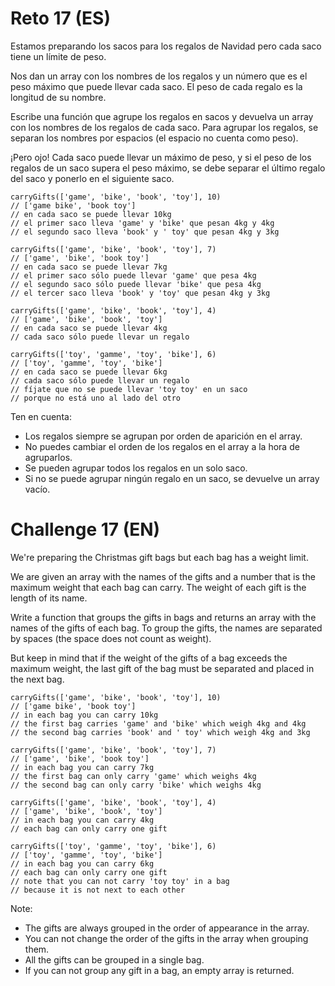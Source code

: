 # Reto 17 (ES)
Estamos preparando los sacos para los regalos de Navidad pero cada saco tiene un límite de peso.

Nos dan un array con los nombres de los regalos y un número que es el peso máximo que puede llevar cada saco. El peso de cada regalo es la longitud de su nombre.

Escribe una función que agrupe los regalos en sacos y devuelva un array con los nombres de los regalos de cada saco. Para agrupar los regalos, se separan los nombres por espacios (el espacio no cuenta como peso).

¡Pero ojo! Cada saco puede llevar un máximo de peso, y si el peso de los regalos de un saco supera el peso máximo, se debe separar el último regalo del saco y ponerlo en el siguiente saco.

    carryGifts(['game', 'bike', 'book', 'toy'], 10)
    // ['game bike', 'book toy']
    // en cada saco se puede llevar 10kg
    // el primer saco lleva 'game' y 'bike' que pesan 4kg y 4kg
    // el segundo saco lleva 'book' y ' toy' que pesan 4kg y 3kg

    carryGifts(['game', 'bike', 'book', 'toy'], 7)
    // ['game', 'bike', 'book toy']
    // en cada saco se puede llevar 7kg
    // el primer saco sólo puede llevar 'game' que pesa 4kg
    // el segundo saco sólo puede llevar 'bike' que pesa 4kg
    // el tercer saco lleva 'book' y 'toy' que pesan 4kg y 3kg

    carryGifts(['game', 'bike', 'book', 'toy'], 4)
    // ['game', 'bike', 'book', 'toy']
    // en cada saco se puede llevar 4kg
    // cada saco sólo puede llevar un regalo

    carryGifts(['toy', 'gamme', 'toy', 'bike'], 6)
    // ['toy', 'gamme', 'toy', 'bike']
    // en cada saco se puede llevar 6kg
    // cada saco sólo puede llevar un regalo
    // fíjate que no se puede llevar 'toy toy' en un saco
    // porque no está uno al lado del otro

Ten en cuenta:
- Los regalos siempre se agrupan por orden de aparición en el array.
- No puedes cambiar el orden de los regalos en el array a la hora de agruparlos.
- Se pueden agrupar todos los regalos en un solo saco.
- Si no se puede agrupar ningún regalo en un saco, se devuelve un array vacío.


# Challenge 17 (EN)
We're preparing the Christmas gift bags but each bag has a weight limit.

We are given an array with the names of the gifts and a number that is the maximum weight that each bag can carry. The weight of each gift is the length of its name.

Write a function that groups the gifts in bags and returns an array with the names of the gifts of each bag. To group the gifts, the names are separated by spaces (the space does not count as weight).

But keep in mind that if the weight of the gifts of a bag exceeds the maximum weight, the last gift of the bag must be separated and placed in the next bag.

    carryGifts(['game', 'bike', 'book', 'toy'], 10)
    // ['game bike', 'book toy']
    // in each bag you can carry 10kg
    // the first bag carries 'game' and 'bike' which weigh 4kg and 4kg
    // the second bag carries 'book' and ' toy' which weigh 4kg and 3kg

    carryGifts(['game', 'bike', 'book', 'toy'], 7)
    // ['game', 'bike', 'book toy']
    // in each bag you can carry 7kg
    // the first bag can only carry 'game' which weighs 4kg
    // the second bag can only carry 'bike' which weighs 4kg

    carryGifts(['game', 'bike', 'book', 'toy'], 4)
    // ['game', 'bike', 'book', 'toy']
    // in each bag you can carry 4kg
    // each bag can only carry one gift

    carryGifts(['toy', 'gamme', 'toy', 'bike'], 6)
    // ['toy', 'gamme', 'toy', 'bike']
    // in each bag you can carry 6kg
    // each bag can only carry one gift
    // note that you can not carry 'toy toy' in a bag
    // because it is not next to each other

Note:
- The gifts are always grouped in the order of appearance in the array.
- You can not change the order of the gifts in the array when grouping them.
- All the gifts can be grouped in a single bag.
- If you can not group any gift in a bag, an empty array is returned.

